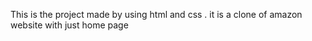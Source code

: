 This is the project made by using html and css .
it is a clone of amazon website with just home page